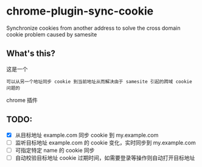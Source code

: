 # chrome-plugin-sync-cookie
Synchronize cookies from another address to solve the cross domain cookie problem caused by samesite

## What's this?
这是一个

```
可以从另一个地址同步 cookie 到当前地址从而解决由于 samesite 引起的跨域 cookie 问题的
```
chrome 插件

## TODO:
- [X] 从目标地址 example.com 同步 cookie 到 my.example.com
- [ ] 监听目标地址 example.com 的 cookie 变化，实时同步到 my.example.com
- [ ] 可指定特定 name 的 cookie 同步
- [ ] 自动校验目标地址 cookie 过期时间，如需要登录等操作则自动打开目标地址
